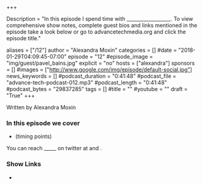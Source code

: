 +++

Description = "In this episode I spend time with __________________. To view comprehensive show notes, complete guest bios and links mentioned in the episode take a look below or go to advancetechmedia.org and click the episode title."

aliases = ["/12"]
author = "Alexandra Moxin"
categories = []
#date = "2018-01-29T04:09:45-07:00"
episode = "12"
#episode_image = "img/guest/pavel_bains.jpg"
explicit = "no"
hosts = ["alexandra"]
sponsors = []
#images = ["http://www.google.com/img/episode/default-social.jpg"]
news_keywords = []
#podcast_duration = "0:41:48"
#podcast_file = "advance-tech-podcast-012.mp3"
#podcast_length = "0:41:48"
#podcast_bytes = "29837285"
tags = []
#title = ""
#youtube = ""
draft = "True"
+++

Written by Alexandra Moxin

### In this episode we cover
* (timing points)

You can reach _____ on twitter at []() and []().

### Show Links

* []()
